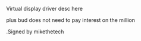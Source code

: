 Virtual display driver desc here

plus bud does not need to pay interest on the million

.Signed by mikethetech
